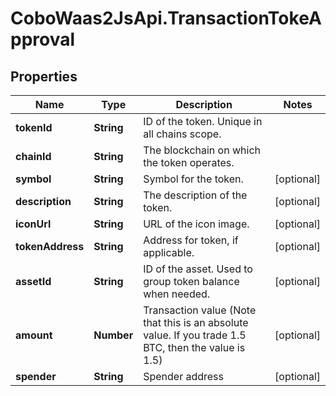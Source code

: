 # CoboWaas2JsApi.TransactionTokeApproval

## Properties

Name | Type | Description | Notes
------------ | ------------- | ------------- | -------------
**tokenId** | **String** | ID of the token. Unique in all chains scope. | 
**chainId** | **String** | The blockchain on which the token operates. | 
**symbol** | **String** | Symbol for the token. | [optional] 
**description** | **String** | The description of the token. | [optional] 
**iconUrl** | **String** | URL of the icon image. | [optional] 
**tokenAddress** | **String** | Address for token, if applicable. | [optional] 
**assetId** | **String** | ID of the asset. Used to group token balance when needed. | [optional] 
**amount** | **Number** | Transaction value (Note that this is an absolute value. If you trade 1.5 BTC, then the value is 1.5)  | [optional] 
**spender** | **String** | Spender address | [optional] 


